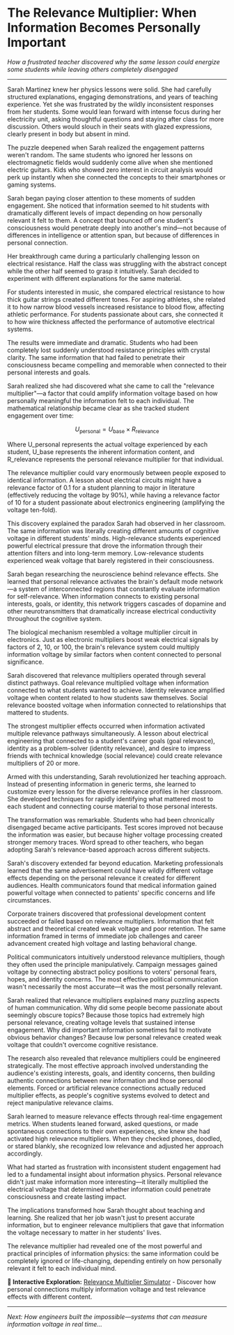 # The Relevance Multiplier: When Information Becomes Personally Important

*How a frustrated teacher discovered why the same lesson could energize some students while leaving others completely disengaged*

---

Sarah Martinez knew her physics lessons were solid. She had carefully structured explanations, engaging demonstrations, and years of teaching experience. Yet she was frustrated by the wildly inconsistent responses from her students. Some would lean forward with intense focus during her electricity unit, asking thoughtful questions and staying after class for more discussion. Others would slouch in their seats with glazed expressions, clearly present in body but absent in mind.

The puzzle deepened when Sarah realized the engagement patterns weren't random. The same students who ignored her lessons on electromagnetic fields would suddenly come alive when she mentioned electric guitars. Kids who showed zero interest in circuit analysis would perk up instantly when she connected the concepts to their smartphones or gaming systems.

Sarah began paying closer attention to these moments of sudden engagement. She noticed that information seemed to hit students with dramatically different levels of impact depending on how personally relevant it felt to them. A concept that bounced off one student's consciousness would penetrate deeply into another's mind—not because of differences in intelligence or attention span, but because of differences in personal connection.

Her breakthrough came during a particularly challenging lesson on electrical resistance. Half the class was struggling with the abstract concept while the other half seemed to grasp it intuitively. Sarah decided to experiment with different explanations for the same material.

For students interested in music, she compared electrical resistance to how thick guitar strings created different tones. For aspiring athletes, she related it to how narrow blood vessels increased resistance to blood flow, affecting athletic performance. For students passionate about cars, she connected it to how wire thickness affected the performance of automotive electrical systems.

The results were immediate and dramatic. Students who had been completely lost suddenly understood resistance principles with crystal clarity. The same information that had failed to penetrate their consciousness became compelling and memorable when connected to their personal interests and goals.

Sarah realized she had discovered what she came to call the "relevance multiplier"—a factor that could amplify information voltage based on how personally meaningful the information felt to each individual. The mathematical relationship became clear as she tracked student engagement over time:

$$U_{\text{personal}} = U_{\text{base}} \times R_{\text{relevance}}$$

Where U_personal represents the actual voltage experienced by each student, U_base represents the inherent information content, and R_relevance represents the personal relevance multiplier for that individual.

The relevance multiplier could vary enormously between people exposed to identical information. A lesson about electrical circuits might have a relevance factor of 0.1 for a student planning to major in literature (effectively reducing the voltage by 90%), while having a relevance factor of 10 for a student passionate about electronics engineering (amplifying the voltage ten-fold).

This discovery explained the paradox Sarah had observed in her classroom. The same information was literally creating different amounts of cognitive voltage in different students' minds. High-relevance students experienced powerful electrical pressure that drove the information through their attention filters and into long-term memory. Low-relevance students experienced weak voltage that barely registered in their consciousness.

Sarah began researching the neuroscience behind relevance effects. She learned that personal relevance activates the brain's default mode network—a system of interconnected regions that constantly evaluate information for self-relevance. When information connects to existing personal interests, goals, or identity, this network triggers cascades of dopamine and other neurotransmitters that dramatically increase electrical conductivity throughout the cognitive system.

The biological mechanism resembled a voltage multiplier circuit in electronics. Just as electronic multipliers boost weak electrical signals by factors of 2, 10, or 100, the brain's relevance system could multiply information voltage by similar factors when content connected to personal significance.

Sarah discovered that relevance multipliers operated through several distinct pathways. Goal relevance multiplied voltage when information connected to what students wanted to achieve. Identity relevance amplified voltage when content related to how students saw themselves. Social relevance boosted voltage when information connected to relationships that mattered to students.

The strongest multiplier effects occurred when information activated multiple relevance pathways simultaneously. A lesson about electrical engineering that connected to a student's career goals (goal relevance), identity as a problem-solver (identity relevance), and desire to impress friends with technical knowledge (social relevance) could create relevance multipliers of 20 or more.

Armed with this understanding, Sarah revolutionized her teaching approach. Instead of presenting information in generic terms, she learned to customize every lesson for the diverse relevance profiles in her classroom. She developed techniques for rapidly identifying what mattered most to each student and connecting course material to those personal interests.

The transformation was remarkable. Students who had been chronically disengaged became active participants. Test scores improved not because the information was easier, but because higher voltage processing created stronger memory traces. Word spread to other teachers, who began adopting Sarah's relevance-based approach across different subjects.

Sarah's discovery extended far beyond education. Marketing professionals learned that the same advertisement could have wildly different voltage effects depending on the personal relevance it created for different audiences. Health communicators found that medical information gained powerful voltage when connected to patients' specific concerns and life circumstances.

Corporate trainers discovered that professional development content succeeded or failed based on relevance multipliers. Information that felt abstract and theoretical created weak voltage and poor retention. The same information framed in terms of immediate job challenges and career advancement created high voltage and lasting behavioral change.

Political communicators intuitively understood relevance multipliers, though they often used the principle manipulatively. Campaign messages gained voltage by connecting abstract policy positions to voters' personal fears, hopes, and identity concerns. The most effective political communication wasn't necessarily the most accurate—it was the most personally relevant.

Sarah realized that relevance multipliers explained many puzzling aspects of human communication. Why did some people become passionate about seemingly obscure topics? Because those topics had extremely high personal relevance, creating voltage levels that sustained intense engagement. Why did important information sometimes fail to motivate obvious behavior changes? Because low personal relevance created weak voltage that couldn't overcome cognitive resistance.

The research also revealed that relevance multipliers could be engineered strategically. The most effective approach involved understanding the audience's existing interests, goals, and identity concerns, then building authentic connections between new information and those personal elements. Forced or artificial relevance connections actually reduced multiplier effects, as people's cognitive systems evolved to detect and reject manipulative relevance claims.

Sarah learned to measure relevance effects through real-time engagement metrics. When students leaned forward, asked questions, or made spontaneous connections to their own experiences, she knew she had activated high relevance multipliers. When they checked phones, doodled, or stared blankly, she recognized low relevance and adjusted her approach accordingly.

What had started as frustration with inconsistent student engagement had led to a fundamental insight about information physics. Personal relevance didn't just make information more interesting—it literally multiplied the electrical voltage that determined whether information could penetrate consciousness and create lasting impact.

The implications transformed how Sarah thought about teaching and learning. She realized that her job wasn't just to present accurate information, but to engineer relevance multipliers that gave that information the voltage necessary to matter in her students' lives.

The relevance multiplier had revealed one of the most powerful and practical principles of information physics: the same information could be completely ignored or life-changing, depending entirely on how personally relevant it felt to each individual mind.

**🔗 Interactive Exploration:** [Relevance Multiplier Simulator](../demos/notebooks/relevance_multiplier_demo.ipynb) - Discover how personal connections multiply information voltage and test relevance effects with different content.

---

*Next: How engineers built the impossible—systems that can measure information voltage in real time...* 